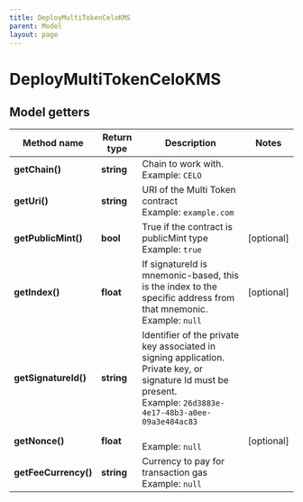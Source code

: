 ```yaml
---
title: DeployMultiTokenCeloKMS
parent: Model
layout: page
---
```


# DeployMultiTokenCeloKMS

## Model getters

Method name | Return type | Description | Notes
------------ | ------------- | ------------- | -------------
**getChain()** | **string** | Chain to work with. <br>Example: `CELO` |
**getUri()** | **string** | URI of the Multi Token contract <br>Example: `example.com` |
**getPublicMint()** | **bool** | True if the contract is publicMint type <br>Example: `true` | [optional]
**getIndex()** | **float** | If signatureId is mnemonic-based, this is the index to the specific address from that mnemonic. <br>Example: `null` | [optional]
**getSignatureId()** | **string** | Identifier of the private key associated in signing application. Private key, or signature Id must be present. <br>Example: `26d3883e-4e17-48b3-a0ee-09a3e484ac83` |
**getNonce()** | **float** |  <br>Example: `null` | [optional]
**getFeeCurrency()** | **string** | Currency to pay for transaction gas <br>Example: `null` |

